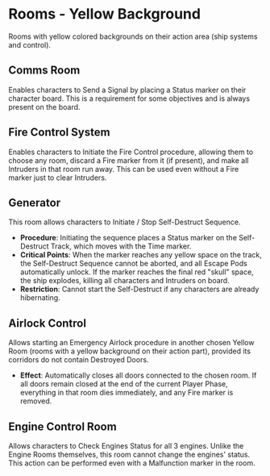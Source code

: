 # Rooms - Yellow Background

Rooms with yellow colored backgrounds on their action area (ship systems and control).

## Comms Room

Enables characters to Send a Signal by placing a Status marker on their character board. This is a requirement for some objectives and is always present on the board.

## Fire Control System

Enables characters to Initiate the Fire Control procedure, allowing them to choose any room, discard a Fire marker from it (if present), and make all Intruders in that room run away. This can be used even without a Fire marker just to clear Intruders.

## Generator

This room allows characters to Initiate / Stop Self-Destruct Sequence.

- **Procedure**: Initiating the sequence places a Status marker on the Self-Destruct Track, which moves with the Time marker.
- **Critical Points**: When the marker reaches any yellow space on the track, the Self-Destruct Sequence cannot be aborted, and all Escape Pods automatically unlock. If the marker reaches the final red "skull" space, the ship explodes, killing all characters and Intruders on board.
- **Restriction**: Cannot start the Self-Destruct if any characters are already hibernating.

## Airlock Control

Allows starting an Emergency Airlock procedure in another chosen Yellow Room (rooms with a yellow background on their action part), provided its corridors do not contain Destroyed Doors.

- **Effect**: Automatically closes all doors connected to the chosen room. If all doors remain closed at the end of the current Player Phase, everything in that room dies immediately, and any Fire marker is removed.

## Engine Control Room

Allows characters to Check Engines Status for all 3 engines. Unlike the Engine Rooms themselves, this room cannot change the engines' status. This action can be performed even with a Malfunction marker in the room.
